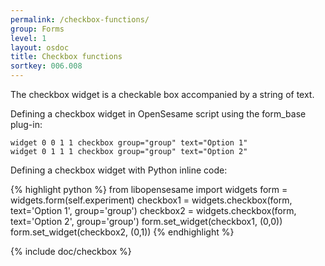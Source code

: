```yaml
---
permalink: /checkbox-functions/
group: Forms
level: 1
layout: osdoc
title: Checkbox functions
sortkey: 006.008
---
```


The checkbox widget is a checkable box accompanied by a string of text.

Defining a checkbox widget in OpenSesame script using the form_base plug-in:

	widget 0 0 1 1 checkbox group="group" text="Option 1"
	widget 0 1 1 1 checkbox group="group" text="Option 2"

Defining a checkbox widget with Python inline code:

{% highlight python %}
from libopensesame import widgets
form = widgets.form(self.experiment)
checkbox1 = widgets.checkbox(form, text='Option 1', group='group')
checkbox2 = widgets.checkbox(form, text='Option 2', group='group')
form.set_widget(checkbox1, (0,0))
form.set_widget(checkbox2, (0,1))
{% endhighlight %}

{% include doc/checkbox %}
